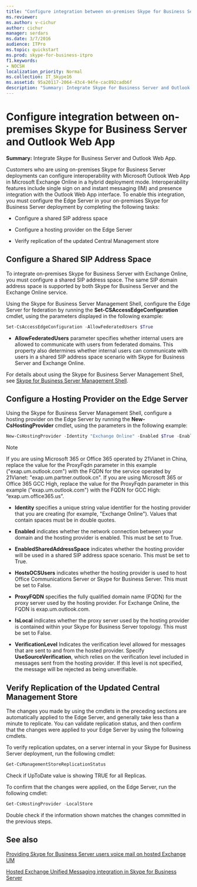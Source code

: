 ```yaml
---
title: "Configure integration between on-premises Skype for Business Server and Outlook Web App"
ms.reviewer: 
ms.author: v-cichur
author: cichur
manager: serdars
ms.date: 3/7/2016
audience: ITPro
ms.topic: quickstart
ms.prod: skype-for-business-itpro
f1.keywords:
- NOCSH
localization_priority: Normal
ms.collection: IT_Skype16
ms.assetid: 95a20117-2064-43c4-94fe-cac892cadb6f
description: "Summary: Integrate Skype for Business Server and Outlook Web App."
---
```


# Configure integration between on-premises Skype for Business Server and Outlook Web App

**Summary:** Integrate Skype for Business Server and Outlook Web App.

Customers who are using on-premises Skype for Business Server deployments can configure interoperability with Microsoft Outlook Web App in Microsoft Exchange Online in a hybrid deployment mode. Interoperability features include single sign on and instant messaging (IM) and presence integration with the Outlook Web App interface. To enable this integration, you must configure the Edge Server in your on-premises Skype for Business Server deployment by completing the following tasks:

- Configure a shared SIP address space

- Configure a hosting provider on the Edge Server

- Verify replication of the updated Central Management store

## Configure a Shared SIP Address Space

To integrate on-premises Skype for Business Server with Exchange Online, you must configure a shared SIP address space. The same SIP domain address space is supported by both Skype for Business Server and the Exchange Online service.

Using the Skype for Business Server Management Shell, configure the Edge Server for federation by running the **Set-CSAccessEdgeConfiguration** cmdlet, using the parameters displayed in the following example:

```powershell
Set-CsAccessEdgeConfiguration -AllowFederatedUsers $True
```

- **AllowFederatedUsers** parameter specifies whether internal users are allowed to communicate with users from federated domains. This property also determines whether internal users can communicate with users in a shared SIP address space scenario with Skype for Business Server and Exchange Online.

For details about using the Skype for Business Server Management Shell, see [Skype for Business Server Management Shell](../../manage/management-shell.md).

## Configure a Hosting Provider on the Edge Server

Using the Skype for Business Server Management Shell, configure a hosting provider on the Edge Server by running the **New-CsHostingProvider** cmdlet, using the parameters in the following example:

```powershell
New-CsHostingProvider -Identity "Exchange Online" -Enabled $True -EnabledSharedAddressSpace $True -HostsOCSUsers $False -ProxyFqdn "exap.um.outlook.com" -IsLocal $False -VerificationLevel UseSourceVerification
```

> [!NOTE]
> If you are using Microsoft 365 or Office 365 operated by 21Vianet in China, replace the value for the ProxyFqdn parameter in this example ("exap.um.outlook.com") with the FQDN for the service operated by 21Vianet: "exap.um.partner.outlook.cn". If you are using Microsoft 365 or Office 365 GCC High, replace the value for the ProxyFqdn parameter in this example ("exap.um.outlook.com") with the FQDN for GCC High: “exap.um.office365.us”.

- **Identity** specifies a unique string value identifier for the hosting provider that you are creating (for example, "Exchange Online"). Values that contain spaces must be in double quotes.

- **Enabled** indicates whether the network connection between your domain and the hosting provider is enabled. This must be set to True.

- **EnabledSharedAddressSpace** indicates whether the hosting provider will be used in a shared SIP address space scenario. This must be set to True.

- **HostsOCSUsers** indicates whether the hosting provider is used to host Office Communications Server or Skype for Business Server. This must be set to False.

- **ProxyFQDN** specifies the fully qualified domain name (FQDN) for the proxy server used by the hosting provider. For Exchange Online, the FQDN is exap.um.outlook.com.

- **IsLocal** indicates whether the proxy server used by the hosting provider is contained within your Skype for Business Server topology. This must be set to False.

- **VerificationLevel** Indicates the verification level allowed for messages that are sent to and from the hosted provider. Specify **UseSourceVerification**, which relies on the verification level included in messages sent from the hosting provider. If this level is not specified, the message will be rejected as being unverifiable.

## Verify Replication of the Updated Central Management Store

The changes you made by using the cmdlets in the preceding sections are automatically applied to the Edge Server, and generally take less than a minute to replicate. You can validate replication status, and then confirm that the changes were applied to your Edge Server by using the following cmdlets.

To verify replication updates, on a server internal in your Skype for Business Server deployment, run the following cmdlet:

```powershell
Get-CsManagementStoreReplicationStatus
```
Check if UpToDate value is showing TRUE for all Replicas.

To confirm that the changes were applied, on the Edge Server, run the following cmdlet:

```powershell
Get-CsHostingProvider -LocalStore
```
Double check if the information shown matches the changes committed in the previous steps.

## See also

[Providing Skype for Business Server users voice mail on hosted Exchange UM](/previous-versions/office/lync-server-2013/lync-server-2013-providing-lync-server-users-voice-mail-on-hosted-exchange-um)

[Hosted Exchange Unified Messaging integration in Skype for Business Server](/previous-versions/office/lync-server-2013/lync-server-2013-hosted-exchange-unified-messaging-integration)